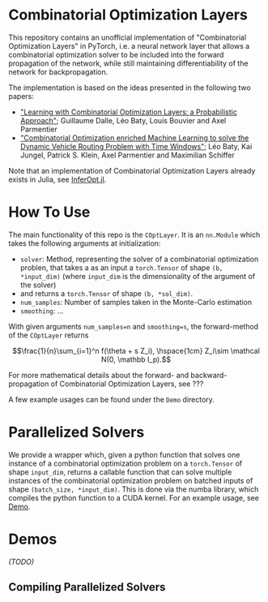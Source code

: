 # Combinatorial Optimization Layers
This repository contains an unofficial implementation of "Combinatorial Optimization Layers" in PyTorch, i.e. a neural network 
layer that allows a combinatorial optimization solver to be included into the forward propagation of the network, 
while still maintaining differentiability of the network for backpropagation. 

The implementation is based on the ideas presented in the following two papers: 
- ["Learning with Combinatorial Optimization Layers:
a Probabilistic Approach"](https://arxiv.org/pdf/2207.13513); Guillaume Dalle, Léo Baty, Louis Bouvier and Axel Parmentier
- ["Combinatorial Optimization enriched Machine Learning to solve
the Dynamic Vehicle Routing Problem with Time Windows"](https://arxiv.org/pdf/2304.00789); Léo Baty, Kai Jungel, Patrick S. Klein, Axel Parmentier and Maximilian Schiffer

Note that an implementation of Combinatorial Optimization Layers already exists in Julia, see [InferOpt.jl](https://github.com/JuliaDecisionFocusedLearning/InferOpt.jl).

# How To Use 
The main functionality of this repo is the `COptLayer`. It is an `nn.Module` which takes the following arguments at initialization: 
- `solver`: Method, representing the solver of a combinatorial optimization problen, that takes a as an input a `torch.Tensor` of shape `(b, *input_dim)` (where `input_dim` is the dimensionality of the argument of the solver) 
- and returns a `torch.Tensor` of shape `(b, *sol_dim)`. 
- `num_samples`: Number of samples taken in the Monte-Carlo estimation
- `smoothing`: ...

With given arguments `num_samples=n` and `smoothing=s`, the forward-method of the `COptLayer` returns 

$$\frac{1}{n}\sum_{i=1}^n f(\theta + s Z_i), \hspace{1cm} Z_i\sim \mathcal N(0, \mathbb I_p).$$

For more mathematical details about the forward- and backward-propagation of Combinatorial Optimization Layers, see ???

A few example usages can be found under the `Demo` directory. 

# Parallelized Solvers 
We provide a wrapper which, given a python function that solves one instance of a combinatorial optimization problem on a `torch.Tensor` of shape `input_dim`, returns a callable function that can solve multiple instances of the combinatorial optimization problem on batched inputs of shape `(batch_size, *input_dim)`. 
This is done via the numba library, which compiles the python function to a CUDA kernel.
For an example usage, see [Demo](#Demos).
# Demos 

*(TODO)*
## Compiling Parallelized Solvers
